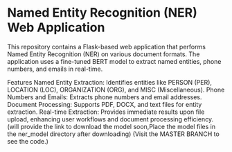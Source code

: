 
# Named Entity Recognition (NER) Web Application

This repository contains a Flask-based web application that performs Named Entity Recognition (NER) on various document formats. The application uses a fine-tuned BERT model to extract named entities, phone numbers, and emails in real-time.

Features
Named Entity Extraction: Identifies entities like PERSON (PER), LOCATION (LOC), ORGANIZATION (ORG), and MISC (Miscellaneous).
Phone Numbers and Emails: Extracts phone numbers and email addresses.
Document Processing: Supports PDF, DOCX, and text files for entity extraction.
Real-time Extraction: Provides immediate results upon file upload, enhancing user workflows and document processing efficiency.
(will provide the link to download the model soon,Place the model files in the ner_model directory after downloading)
(Visit the MASTER BRANCH to see the code.)

